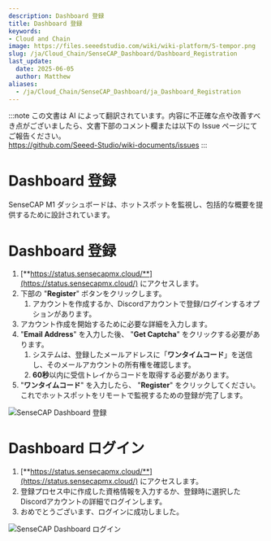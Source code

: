 ```yaml
---
description: Dashboard 登録
title: Dashboard 登録
keywords:
- Cloud and Chain
image: https://files.seeedstudio.com/wiki/wiki-platform/S-tempor.png
slug: /ja/Cloud_Chain/SenseCAP_Dashboard/Dashboard_Registration
last_update:
  date: 2025-06-05
  author: Matthew
aliases:
  - /ja/Cloud_Chain/SenseCAP_Dashboard/ja_Dashboard_Registration
---
```


:::note
この文書は AI によって翻訳されています。内容に不正確な点や改善すべき点がございましたら、文書下部のコメント欄または以下の Issue ページにてご報告ください。  
https://github.com/Seeed-Studio/wiki-documents/issues
:::

# Dashboard 登録

SenseCAP M1 ダッシュボードは、ホットスポットを監視し、包括的な概要を提供するために設計されています。

**Dashboard 登録**
==========================

1. [**https://status.sensecapmx.cloud/**](https://status.sensecapmx.cloud/) にアクセスします。
2. 下部の "**Register**" ボタンをクリックします。  
    1. アカウントを作成するか、Discordアカウントで登録/ログインするオプションがあります。
3. アカウント作成を開始するために必要な詳細を入力します。
4. "**Email Address**" を入力した後、 "**Get Captcha**" をクリックする必要があります。
    1. システムは、登録したメールアドレスに「**ワンタイムコード**」を送信し、そのメールアカウントの所有権を確認します。
    2. **60秒**以内に受信トレイからコードを取得する必要があります。
5. "**ワンタイムコード**" を入力したら、 "**Register**" をクリックしてください。これでホットスポットをリモートで監視するための登録が完了します。

![SenseCAP Dashboard 登録](https://www.sensecapmx.com/wp-content/uploads/2022/07/register-dash-new.png)

**Dashboard ログイン**
===================

1. [**https://status.sensecapmx.cloud/**](https://status.sensecapmx.cloud/) にアクセスします。
2. 登録プロセス中に作成した資格情報を入力するか、登録時に選択したDiscordアカウントの詳細でログインします。
3. おめでとうございます、ログインに成功しました。

![SenseCAP Dashboard ログイン](https://www.sensecapmx.com/wp-content/uploads/2022/07/dash-sign-in-new.png)